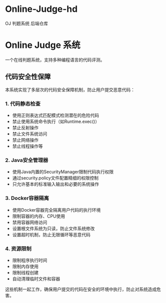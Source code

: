 # Online-Judge-hd
OJ 判题系统 后端仓库

# Online Judge 系统

一个在线判题系统，支持多种编程语言的代码评测。

## 代码安全性保障

本系统实现了多层次的代码安全保障机制，防止用户提交恶意代码：

### 1. 代码静态检查

- 使用正则表达式匹配模式检测潜在的危险代码
- 禁止使用系统命令执行（如Runtime.exec()）
- 禁止反射操作
- 禁止文件系统访问
- 禁止网络操作
- 禁止线程操作等

### 2. Java安全管理器

- 使用Java内置的SecurityManager限制代码执行权限
- 通过security.policy文件配置精细的权限控制
- 只允许基本的标准输入输出和必要的系统操作

### 3. Docker容器隔离

- 使用Docker容器完全隔离用户代码的执行环境
- 限制容器的内存、CPU使用
- 禁用容器网络访问
- 设置根文件系统为只读，防止文件系统修改
- 设置超时机制，防止无限循环等恶意代码

### 4. 资源限制

- 限制程序执行时间
- 限制内存使用
- 限制线程创建
- 自动清理临时文件和容器

这些机制一起工作，确保用户提交的代码在安全的环境中执行，防止对系统造成危害。
